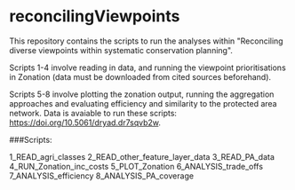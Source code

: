 # reconcilingViewpoints

This repository contains the scripts to run the analyses within "Reconciling diverse viewpoints within systematic conservation planning".

Scripts 1-4 involve reading in data, and running the viewpoint prioritisations in Zonation (data must be downloaded from cited sources beforehand).

Scripts 5-8 involve plotting the zonation output, running the aggregation approaches and evaluating efficiency and similarity to the protected area network. Data is avaiable to run these scripts: https://doi.org/10.5061/dryad.dr7sqvb2w.

###Scripts:

1_READ_agri_classes	
2_READ_other_feature_layer_data
3_READ_PA_data
4_RUN_Zonation_inc_costs
5_PLOT_Zonation
6_ANALYSIS_trade_offs
7_ANALYSIS_efficiency
8_ANALYSIS_PA_coverage

